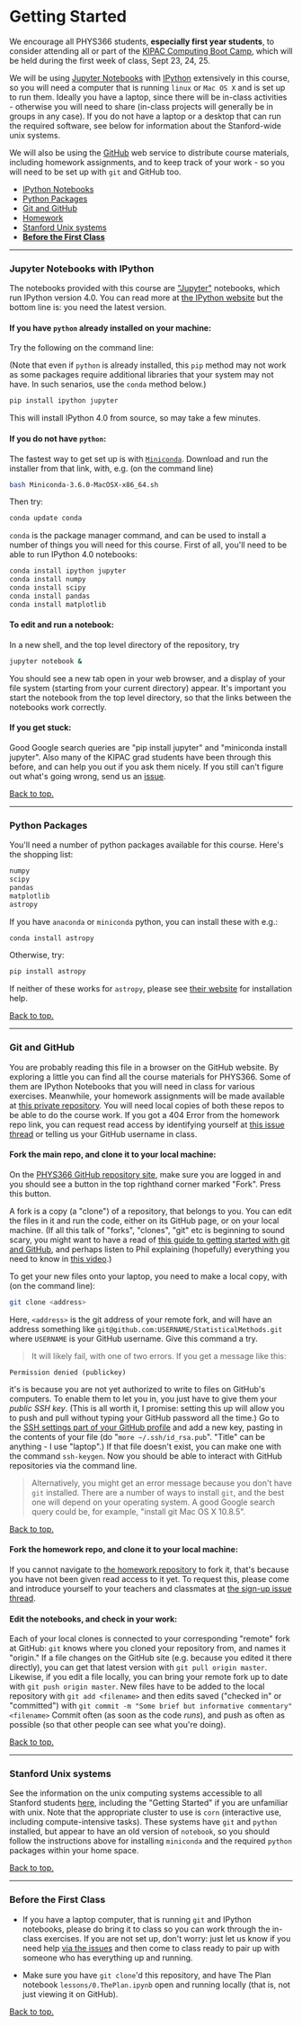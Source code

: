# <a name="top"></a>Getting Started

We encourage all PHYS366 students, **especially first year students**, to consider
attending all or part of the [KIPAC Computing Boot Camp](https://kipac.github.io/BootCamp/), which will be held during the first week of class, Sept 23, 24, 25.

We will be using [Jupyter Notebooks](https://jupyter.org/)
with [IPython](http://ipython.org/)
extensively in this course, so you
will need a computer that is running `linux` or `Mac OS X` and
is set up to run them. Ideally you have a laptop, since there will be in-class activities - otherwise you will need to share (in-class projects will generally be in groups in any case). If you do not have a laptop or a desktop that can run the required software, see below for information about the Stanford-wide unix systems.

We will also be using the [GitHub](https://github.com) web service to
distribute course materials, including homework assignments, and to
keep track of your work - so you will need to be set up with `git` and
GitHub too.

* [IPython Notebooks](#ipynb)
* [Python Packages](#packages)
* [Git and GitHub](#github)
* [Homework](#homework)
* [Stanford Unix systems](#stanfordunix)
* **[Before the First Class](#firstclass)**

-----

### <a name="ipynb"></a>Jupyter Notebooks with IPython

The notebooks provided with this course are
["Jupyter"](https://jupyter.org/) notebooks,  which run IPython
version 4.0. You can read more at [the IPython
website](http://ipython.org/) but the bottom line is: you need the
latest version.

#### If you have `python` already installed on your machine:

Try the following on the command line:

(Note that even if `python` is already installed, this `pip` method may not work as some packages require additional libraries that your system may not have. In such senarios, use the `conda` method below.)
```bash
pip install ipython jupyter
```
This will install IPython 4.0 from source, so may take a few minutes.


#### If you do not have `python`:

The fastest way to get set up is with
[`Miniconda`](http://conda.pydata.org/miniconda.html). Download and run
the installer from that link, with, e.g. (on the command line)
```bash
bash Miniconda-3.6.0-MacOSX-x86_64.sh
```
Then try:
```bash
conda update conda
```
`conda` is the package manager command, and can be used to install a
number of things you will need for this course. First of all, you'll
need to be able to run IPython 4.0 notebooks:
```bash
conda install ipython jupyter
conda install numpy
conda install scipy
conda install pandas
conda install matplotlib
```

#### To edit and run a notebook:

In a new shell, and the top level directory of the repository, try
```bash
jupyter notebook &
```
You should see a new tab open in your web browser, and a display of your file system (starting from your current directory) appear. It's important you start the notebook from the top level directory, so that the links between the notebooks work correctly.


#### If you get stuck:

Good Google search queries are "pip install jupyter" and
"miniconda install jupyter".
Also many of the KIPAC grad students have been through this before,
and can help you out if you ask them nicely.
If you still can't figure out what's going wrong, send us an [issue](https://github.com/drphilmarshall/StatisticalMethods/issues).

[Back to top.](#top)

-----

### <a name="packages"></a>Python Packages

You'll need a number of python packages available for this course.
Here's the shopping list:
```python
numpy
scipy
pandas
matplotlib
astropy
```

If you have `anaconda` or `miniconda` python, you can install these
with e.g.:
```bash
conda install astropy
```
Otherwise, try:
```bash
pip install astropy
```
If neither of these works for `astropy`, please
see [their website](http://astropy.readthedocs.org/en/stable/install.html)
for installation help.

[Back to top.](#top)

-----

### <a name="github"></a>Git and GitHub

You are probably reading this file in a browser on the GitHub website.
By exploring a little you can find all the course materials for
PHYS366. Some of them are IPython Notebooks that you will need in
class for various exercises. Meanwhile, your homework assignments will
be made available at [this private
repository](https://github.com/drphilmarshall/PHYS366-Homework-2015).
You will need local copies of both these repos to be able to do the
course work. If you got a 404 Error from the homework repo link, you can request read access by identifying yourself at [this issue thread](https://github.com/drphilmarshall/StatisticalMethods/issues/25) or telling us your GitHub username in class.

#### Fork the main repo, and clone it to your local machine:

On the [PHYS366 GitHub repository site](https://github.com/drphilmarshall/StatisticalMethods), make sure you are logged in and you should see a button in the top righthand corner marked "Fork". Press this button.

A fork is a copy (a "clone") of a repository, that belongs to you. You can edit the files in it and run the code, either on its GitHub page, or on your local machine. (If all this talk of "forks", "clones", "git" etc is beginning to sound scary, you might want to have a read of [this guide to getting started with git and GitHub](https://github.com/drphilmarshall/GettingStarted#top), and perhaps listen to Phil explaining (hopefully) everything you need to know in [this video](https://www.youtube.com/watch?v=2g9lsbJBPEs).)

To get your new files onto your laptop, you need to make a local copy, with (on the command line):
```bash
git clone <address>
```
Here, `<address>` is the git address of your remote fork, and will have an address something like `git@github.com:USERNAME/StatisticalMethods.git` where `USERNAME` is your GitHub username. Give this command a try.

> It will likely fail, with one of two errors. If you get a message like this:
```
Permission denied (publickey)
```
it's is because you are not yet authorized to write to files on GitHub's computers. To enable them to let you in, you just have to give them your *public SSH key*. (This is all worth it, I promise: setting this up will allow you to push and pull without typing your GitHub password all the time.) Go to the [SSH settings part of your GitHub profile](https://github.com/settings/ssh) and add a new key, pasting in the contents of your file (do "`more ~/.ssh/id_rsa.pub`". "Title" can be anything - I use "laptop".) If that file doesn't exist, you can make one with the command `ssh-keygen`. Now you should be able to interact with GitHub repositories via the command line.

> Alternatively, you might get an error message because you don't have `git` installed. There are a number of ways to install `git`, and the best one will depend on your operating system. A good Google search query could be, for example, "install git Mac OS X 10.8.5".

[Back to top.](#top)


#### <a name="homework"></a>Fork the homework repo, and clone it to your local machine:

If you cannot navigate to [the homework
repository](https://github.com/drphilmarshall/PHYS366-Homework-2015)
to fork it, that's because you have not been given read access to it
yet. To request this, please come and introduce yourself to your
teachers and classmates at [the sign-up issue
thread](https://github.com/drphilmarshall/StatisticalMethods/issues/25).

#### Edit the notebooks, and check in your work:

Each of your local clones is connected to your corresponding
"remote" fork at GitHub: `git` knows where you cloned your repository from, and names it "origin." If a file changes on the GitHub site (e.g. because you edited it there directly), you can get that latest version with `git pull origin master`. Likewise, if you edit a file locally, you can bring your remote fork up to date with `git push origin master`. New files have to be added to the local repository with `git add <filename>` and then edits saved ("checked in" or "committed") with `git commit -m "Some brief but informative commentary" <filename>` Commit often (as soon as the code *runs*), and push as often as possible (so that other people can see what you're doing).

[Back to top.](#top)

-----

### <a name="stanfordunix"></a>Stanford Unix systems

See the information on the unix computing systems accessible to all
Stanford students
[here](https://itservices.stanford.edu/service/sharedcomputing),
including the "Getting Started" if you are unfamiliar with unix. Note
that the appropriate cluster to use is `corn` (interactive use,
including compute-intensive tasks). These systems have `git` and
`python` installed, but appear to have an old version of `notebook`,
so you should follow the instructions above for installing `miniconda`
and the required `python` packages within your home space.

[Back to top.](#top)


-----

### <a name="firstclass"></a>Before the First Class

* If you have a laptop computer, that is running `git` and IPython notebooks, please do bring it to class so you can
work through the in-class exercises. If you are not set up, don't worry: just let us know if you need help [via the issues](https://github.com/drphilmarshall/StatisticalMethods/issues) and then come to class ready to pair up with someone who has everything up and running.

* Make sure you have `git clone`'d this repository, and have The Plan notebook `lessons/0.ThePlan.ipynb` open and running locally (that is, not just viewing it on GitHub).

[Back to top.](#top)
